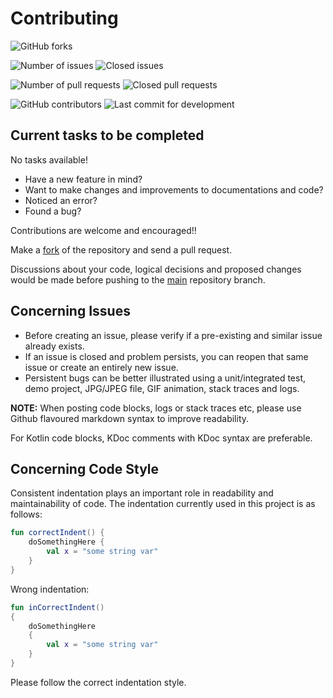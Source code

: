 Contributing
============

<img alt="GitHub forks" src="https://img.shields.io/github/forks/IODevBlue/ParallaxNavigationDrawer?label=Forks&color=0109B6&style=for-the-badge">

<img alt="Number of issues" src="https://img.shields.io/github/issues-raw/IODevBlue/ParallaxNavigationDrawer?color=0109B6&style=for-the-badge"> <img alt="Closed issues" src="https://img.shields.io/github/issues-closed-raw/IODevBlue/ParallaxNavigationDrawer?color=0109B6&style=for-the-badge">

<img alt="Number of pull requests" src="https://img.shields.io/github/issues-pr-raw/IODevBlue/ParallaxNavigationDrawer?color=0109B6&style=for-the-badge"> <img alt="Closed pull requests" src="https://img.shields.io/github/issues-pr-closed-raw/IODevBlue/ParallaxNavigationDrawer?color=0109B6&style=for-the-badge">

<img alt="GitHub contributors" src="https://img.shields.io/github/contributors/IODevBlue/ParallaxNavigationDrawer?color=0109B6&style=for-the-badge">

<img alt="Last commit for development" src="https://img.shields.io/github/last-commit/IODevBlue/ParallaxNavigationDrawer/development?color=0109B6&style=for-the-badge">

Current tasks to be completed
-----------------------------
No tasks available!

- Have a new feature in mind?
- Want to make changes and improvements to documentations and code?
- Noticed an error?
- Found a bug?

Contributions are welcome and encouraged!!

Make a [fork](https://github.com/IODevBlue/ParallaxNavigationDrawer/fork) of the repository and send a pull request.

Discussions about your code, logical decisions and proposed changes would be made before pushing to the [main](https://github.com/IODevBlue/ParallaxNavigationDrawer/tree/main) repository branch.

Concerning Issues
-----------------
- Before creating an issue, please verify if a pre-existing and similar issue already exists. 
- If an issue is closed and problem persists, you can reopen that same issue or create an entirely new issue.
- Persistent bugs can be better illustrated using a unit/integrated test, demo project, JPG/JPEG file, GIF animation, stack traces and logs. 

**NOTE:** When posting code blocks, logs or stack traces etc, please use Github flavoured markdown syntax to improve readability.

For Kotlin code blocks, KDoc comments with KDoc syntax are preferable.

Concerning Code Style
---------------------
Consistent indentation plays an important role in readability and maintainability of code. 
The indentation currently used in this project is as follows:
```KOTLIN
fun correctIndent() {
	doSomethingHere {
		val x = "some string var"
	}
}
```
Wrong indentation:
```KOTLIN
fun inCorrectIndent() 
{
	doSomethingHere 
	{
		val x = "some string var"
	}
}
```
Please follow the correct indentation style.
